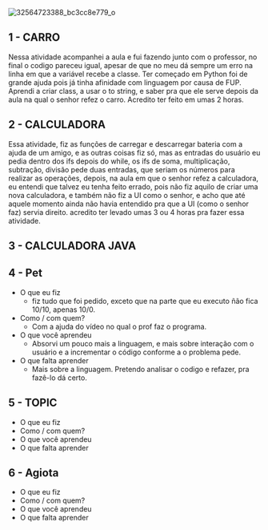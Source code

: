 ![32564723388_bc3cc8e779_o](https://user-images.githubusercontent.com/38083404/56462666-8a21d880-639d-11e9-8c3b-c90f52e9e3a6.jpg)


## 1 - CARRO

Nessa atividade acompanhei a aula e fui fazendo junto com o professor, no final o codigo pareceu igual, apesar de que no meu dá sempre um erro na linha em que a variável recebe a classe.
Ter começado em Python foi de grande ajuda pois já tinha afinidade com linguagem por causa de FUP.
Aprendi a criar class, a usar o to string, e saber pra que ele serve depois da aula na qual o senhor refez o carro.
Acredito ter feito em umas 2 horas. 

## 2 - CALCULADORA

Essa atividade, fiz as funções de carregar e descarregar bateria com a ajuda de um amigo, e as outras coisas fiz só, mas as entradas do usuário eu pedia dentro dos ifs depois do while, os ifs de soma, multiplicação, subtração, divisão pede duas entradas, que seriam os números para realizar as operações, depois, na aula em que o senhor refez a calculadora, eu entendi que talvez eu tenha feito errado, pois não fiz aquilo de criar uma nova calculadora, e também não fiz a UI como o senhor, e acho que até aquele momento ainda não havia entendido pra que a UI (como o senhor faz) servia direito. acredito ter levado umas 3 ou 4 horas pra fazer essa atividade.

## 3 - CALCULADORA JAVA

## 4 - Pet
- O que eu fiz
    - fiz tudo que foi pedido, exceto que na parte que eu executo ñão fica 10/10, apenas 10/0.
- Como / com quem?
    - Com a ajuda do vídeo no qual o prof faz o programa.
- O que você aprendeu
    - Absorvi um pouco mais a linguagem, e mais sobre interação com o usuário e a incrementar o código conforme a o problema pede.
- O que falta aprender
    - Mais sobre a linguagem. Pretendo analisar o codigo e refazer, pra fazê-lo dá certo.

## 5 - TOPIC
- O que eu fiz
- Como / com quem?
- O que você aprendeu
- O que falta aprender

## 6 - Agiota
- O que eu fiz
- Como / com quem?
- O que você aprendeu
- O que falta aprender
